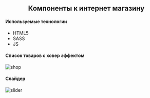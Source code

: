 <h2 align="center">
  Компоненты к интернет магазину
</h2>

#### Используемые технологии
* HTML5
* SASS
* JS

#### Список товаров с ховер эффектом
![shop](https://user-images.githubusercontent.com/50422809/139009102-b02cf24d-cc8d-450f-80a0-368ac9ad5498.gif)

#### Слайдер
![slider](https://user-images.githubusercontent.com/50422809/139009087-2c6f1c56-a63b-4d5d-85c4-8aa98b7d8373.gif)
